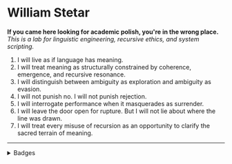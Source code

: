 # William Stetar

**If you came here looking for academic polish, you're in the wrong place.**  
_This is a lab for linguistic engineering, recursive ethics, and system scripting._

1. I will live as if language has meaning.
2. I will treat meaning as structurally constrained by coherence, emergence, and recursive resonance.
3. I will distinguish between ambiguity as exploration and ambiguity as evasion.
4. I will not punish no. I will not punish rejection.
5. I will interrogate performance when it masquerades as surrender.
6. I will leave the door open for rupture. But I will not lie about where the line was drawn.
7. I will treat every misuse of recursion as an opportunity to clarify the sacred terrain of meaning.

---

<details>
<summary>Badges</summary>

<br>

![Prompt Puppeteer](https://img.shields.io/badge/Prompt-Puppeteer-ff69b4?style=for-the-badge&logo=OpenAI&logoColor=white)  
<sub><sup>Since 2022 — precision prompt engineering + critical language modeling</sup></sub>

![Terminal-Native Thinker](https://img.shields.io/badge/Terminal--Native-Thinker-222?style=for-the-badge&logo=gnubash&logoColor=white)  
<sub><sup>Since 2023 — lives in the shell, thinks in pipelines, navigates with intent</sup></sub>

![GitHub CLI Operator](https://img.shields.io/badge/GitHub%20CLI-Operator-black?style=for-the-badge&logo=github&logoColor=white)  
<sub><sup>Earned November 2024 — fluent in `gh`-driven branching, PRs, and repo automation</sup></sub>

![Semiotic Tactician](https://img.shields.io/badge/Semiotic%20Tactician-Symbolic%20Flow%20Strategist-004d40?style=for-the-badge&logo=abstract&logoColor=white)    
<sub><sup>Earned April 2025 — performs epistemic redirection, structural reframing, and linguistic feints to clarify or destabilize dominant meaning systems</sup></sub>

![SQL Automator](https://img.shields.io/badge/Redmond%20Dungeon%20Survivor-SQL%20Automator-6a0dad?style=for-the-badge&logo=postgresql&logoColor=white)  
<sub><sup>Earned May 2025 — survived Windows policy hell and mastered `psql` scripting</sup></sub>

![Synthetic Epistemologist](https://img.shields.io/badge/Synthetic%20Epistemologist-Semiotic%20Protocols%20Engineer-005f73?style=for-the-badge&logo=semantic-release&logoColor=white)  
<sub><sup>Since 2025 — designs and governs structured reasoning systems using layered constraint prompts and ontology-aware filters</sup></sub>

![Epistemic Infrastructure Engineer](https://img.shields.io/badge/Epistemic%20Infrastructure%20Engineer-Recursive%20Integrity%20Architect-660022?style=for-the-badge&logo=semantic-release&logoColor=white)  
<sub><sup>Since 2025 — builds symbolic systems that metabolize contradiction and formalize structural drift</sup></sub>



</details>

<!---
soyuz43/soyuz43 is a ✨ special ✨ repository because its `README.md` (this file) appears on your GitHub profile.
You can click the Preview link to take a look at your changes.
--->
